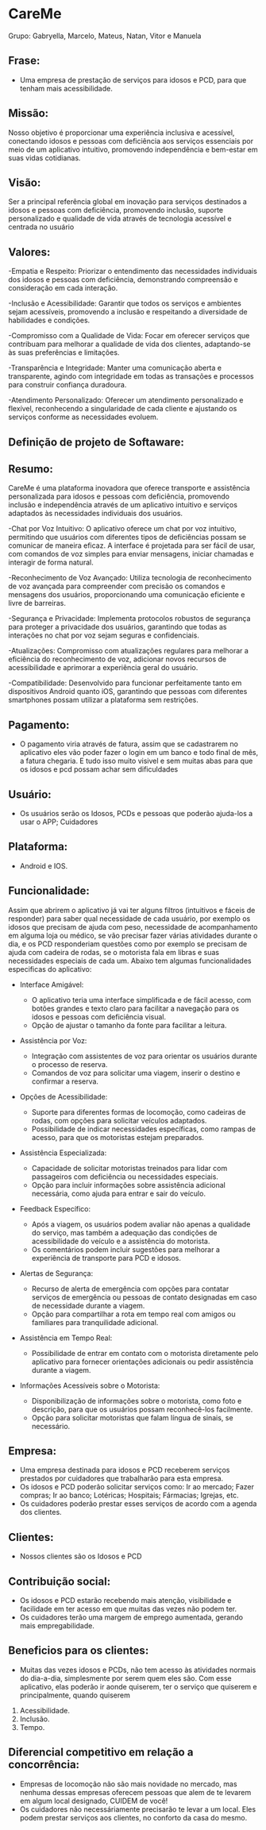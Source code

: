 # CareMe
Grupo: Gabryella, Marcelo, Mateus, Natan, Vitor e Manuela

## Frase: 
 - Uma empresa de prestação de serviços para idosos e PCD, para que tenham mais acessibilidade.

## Missão:
 Nosso objetivo é proporcionar uma experiência inclusiva e acessível, conectando idosos e pessoas com deficiência aos serviços essenciais por meio de um aplicativo intuitivo, promovendo independência e bem-estar em suas vidas cotidianas.

## Visão:
 Ser a principal referência global em inovação para serviços destinados a idosos e pessoas com deficiência, promovendo inclusão, suporte personalizado e qualidade de vida através de tecnologia acessível e centrada no usuário

## Valores:
 -Empatia e Respeito:
Priorizar o entendimento das necessidades individuais dos idosos e pessoas com deficiência, demonstrando compreensão e consideração em cada interação.

 -Inclusão e Acessibilidade:
Garantir que todos os serviços e ambientes sejam acessíveis, promovendo a inclusão e respeitando a diversidade de habilidades e condições.

 -Compromisso com a Qualidade de Vida:
Focar em oferecer serviços que contribuam para melhorar a qualidade de vida dos clientes, adaptando-se às suas preferências e limitações.

 -Transparência e Integridade:
Manter uma comunicação aberta e transparente, agindo com integridade em todas as transações e processos para construir confiança duradoura.

 -Atendimento Personalizado:
Oferecer um atendimento personalizado e flexível, reconhecendo a singularidade de cada cliente e ajustando os serviços conforme as necessidades evoluem.

## Definição de projeto de Softaware:
   ## Resumo:
CareMe é uma plataforma inovadora que oferece transporte e assistência personalizada para idosos e pessoas com deficiência, promovendo inclusão e independência através de um aplicativo intuitivo e serviços adaptados às necessidades individuais dos usuários.

 -Chat por Voz Intuitivo:
O aplicativo oferece um chat por voz intuitivo, permitindo que usuários com diferentes tipos de deficiências possam se comunicar de maneira eficaz.
A interface é projetada para ser fácil de usar, com comandos de voz simples para enviar mensagens, iniciar chamadas e interagir de forma natural.

-Reconhecimento de Voz Avançado:
Utiliza tecnologia de reconhecimento de voz avançada para compreender com precisão os comandos e mensagens dos usuários, proporcionando uma comunicação eficiente e livre de barreiras.

-Segurança e Privacidade:
Implementa protocolos robustos de segurança para proteger a privacidade dos usuários, garantindo que todas as interações no chat por voz sejam seguras e confidenciais.

-Atualizações:
Compromisso com atualizações regulares para melhorar a eficiência do reconhecimento de voz, adicionar novos recursos de acessibilidade e aprimorar a experiência geral do usuário.

-Compatibilidade:
Desenvolvido para funcionar perfeitamente tanto em dispositivos Android quanto iOS, garantindo que pessoas com diferentes smartphones possam utilizar a plataforma sem restrições.

## Pagamento:
- O pagamento viria através de fatura, assim que se cadastrarem no aplicativo eles vão poder fazer o login em um banco e todo final de mês, a fatura chegaria.
E tudo isso muito visivel e sem muitas abas para que os idosos e pcd possam achar sem dificuldades

## Usuário:
 - Os usuários serão os Idosos, PCDs e pessoas que poderão ajuda-los a usar o APP; Cuidadores

## Plataforma:
 - Android e IOS.

## Funcionalidade:

Assim que abrirem o aplicativo já vai ter alguns filtros (intuitivos e fáceis de responder) para saber qual necessidade de cada usuário, por exemplo os idosos que precisam de ajuda com peso, necessidade de acompanhamento em alguma loja ou médico, se vão precisar fazer várias atividades durante o dia, e os PCD responderiam questões como por exemplo se precisam de ajuda com cadeira de rodas, se o motorista fala em libras e suas necessidades especiais de cada um. 
Abaixo tem algumas funcionalidades especificas do aplicativo: 

- Interface Amigável:
   - O aplicativo teria uma interface simplificada e de fácil acesso, com botões grandes e texto claro para facilitar a navegação para os idosos e pessoas com deficiência visual.
   - Opção de ajustar o tamanho da fonte para facilitar a leitura.

- Assistência por Voz:
   - Integração com assistentes de voz para orientar os usuários durante o processo de reserva.
   - Comandos de voz para solicitar uma viagem, inserir o destino e confirmar a reserva.

- Opções de Acessibilidade:
   - Suporte para diferentes formas de locomoção, como cadeiras de rodas, com opções para solicitar veículos adaptados.
   - Possibilidade de indicar necessidades específicas, como rampas de acesso, para que os motoristas estejam preparados.

- Assistência Especializada:
   - Capacidade de solicitar motoristas treinados para lidar com passageiros com deficiência ou necessidades especiais.
   - Opção para incluir informações sobre assistência adicional necessária, como ajuda para entrar e sair do veículo.

- Feedback Específico:
   - Após a viagem, os usuários podem avaliar não apenas a qualidade do serviço, mas também a adequação das condições de acessibilidade do veículo e a assistência do motorista.
   - Os comentários podem incluir sugestões para melhorar a experiência de transporte para PCD e idosos.

- Alertas de Segurança:
   - Recurso de alerta de emergência com opções para contatar serviços de emergência ou pessoas de contato designadas em caso de necessidade durante a viagem.
   - Opção para compartilhar a rota em tempo real com amigos ou familiares para tranquilidade adicional.

- Assistência em Tempo Real:
   - Possibilidade de entrar em contato com o motorista diretamente pelo aplicativo para fornecer orientações adicionais ou pedir assistência durante a viagem.

- Informações Acessíveis sobre o Motorista:
   - Disponibilização de informações sobre o motorista, como foto e descrição, para que os usuários possam reconhecê-los facilmente.
   - Opção para solicitar motoristas que falam língua de sinais, se necessário.

## Empresa: 
 - Uma empresa destinada para idosos e PCD receberem serviços prestados por cuidadores que trabalharão para esta empresa.
 - Os idosos e PCD poderão solicitar serviços como: Ir ao mercado; Fazer compras; Ir ao banco; Lotéricas; Hospitais; Fármacias; Igrejas, etc.
 - Os cuidadores poderão prestar esses serviços de acordo com a agenda dos clientes.

## Clientes: 
 - Nossos clientes são os Idosos e PCD

## Contribuição social: 
 - Os idosos e PCD estarão recebendo mais atenção, visibilidade e facilidade em ter acesso em que muitas das vezes não podem ter.
 - Os cuidadores terão uma margem de emprego aumentada, gerando mais empregabilidade.

## Beneficios para os clientes: 
 - Muitas das vezes idosos e PCDs, não tem acesso às atividades normais do dia-a-dia, simplesmente por serem quem eles são. Com esse aplicativo, elas poderão ir aonde quiserem, ter o serviço que quiserem e principalmente, quando quiserem
 1. Acessibilidade.
 2. Inclusão.
 3. Tempo.

## Diferencial competitivo em relação a concorrência: 
- Empresas de locomoção não são mais novidade no mercado, mas nenhuma dessas empresas oferecem pessoas que alem de te levarem em algum local designado, CUIDEM de você!
- Os cuidadores não necessáriamente precisarão te levar a um local. Eles podem prestar serviços aos clientes, no conforto da casa do mesmo.
